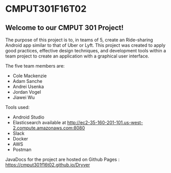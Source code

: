 # CMPUT301F16T02

## Welcome to our CMPUT 301 Project!

The purpose of this project is to, in teams of 5, create an Ride-sharing Android app similar to that of Uber or Lyft. This project was created to apply good practices, effective design techniques, and development tools within a team project to create an application with a graphical user interface.

The five team members are:
  - Cole Mackenzie
  - Adam Sanche
  - Andrei Usenka
  - Jordan Vogel
  - Jiawei Wu

Tools used:
  - Android Studio
  - Elasticsearch available at http://ec2-35-160-201-101.us-west-2.compute.amazonaws.com:8080
  - Slack
  - Docker
  - AWS
  - Postman

JavaDocs for the project are hosted on Github Pages : https://cmput301f16t02.github.io/Dryver
